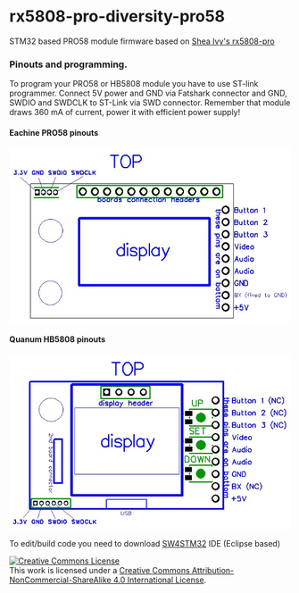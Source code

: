 # rx5808-pro-diversity-pro58
STM32 based PRO58 module firmware based on [Shea Ivy's rx5808-pro](https://github.com/sheaivey/rx5808-pro-diversity)

### Pinouts and programming.
To program your PRO58 or HB5808 module you have to use ST-link programmer.
Connect 5V power and GND via Fatshark connector and GND, SWDIO and SWDCLK to ST-Link via SWD connector.
Remember that module draws 360 mA of current, power it with efficient power supply!

#### Eachine PRO58 pinouts
![Pinouts](docs/PRO58_pinouts.jpg)

#### Quanum HB5808 pinouts
![Pinouts](docs/HB5808_pinouts.jpg)

To edit/build code you need to download [SW4STM32](http://www.openstm32.org/HomePage) IDE (Eclipse based)


<a rel="license" href="http://creativecommons.org/licenses/by-nc-sa/4.0/"><img alt="Creative Commons License" style="border-width:0" src="https://i.creativecommons.org/l/by-nc-sa/4.0/88x31.png" /></a><br />This work is licensed under a <a rel="license" href="http://creativecommons.org/licenses/by-nc-sa/4.0/">Creative Commons Attribution-NonCommercial-ShareAlike 4.0 International License</a>.
